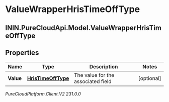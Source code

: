 # ValueWrapperHrisTimeOffType

## ININ.PureCloudApi.Model.ValueWrapperHrisTimeOffType

## Properties

|Name | Type | Description | Notes|
|------------ | ------------- | ------------- | -------------|
| **Value** | [**HrisTimeOffType**](HrisTimeOffType) | The value for the associated field | [optional] |



_PureCloudPlatform.Client.V2 231.0.0_
